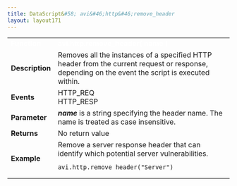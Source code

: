 ```yaml
---
title: DataScript&#58; avi&#46;http&#46;remove_header
layout: layout171
---
```

<table class="table table-hover table table-bordered table-hover">  
<tbody>       
<tr>   
<td><font size="3" color="white"><strong>Function</strong></font></td>
<td><font color="white"><b>avi.http.remove_header( name )</b></font></td>
</tr>
<tr>   
<td><font size="3"><strong>Description</strong></font></td>
<td>Removes all the instances of a specified HTTP header from the current request or response, depending on the event the script is executed within.</td>
</tr>
<tr>   
<td><font size="3"><strong>Events</strong></font></td>
<td>HTTP_REQ<br> HTTP_RESP</td>
</tr>
<tr>   
<td><font size="3"><strong>Parameter</strong></font></td>
<td><strong><em>name</em> </strong>is a string specifying the header name. The name is treated as case insensitive.</td>
</tr>
<tr>   
<td><font size="3"><strong>Returns</strong></font></td>
<td>No return value</td>
</tr>
<tr>   
<td><font size="3"><strong>Example</strong></font></td>
<td>Remove a server response header that can identify which potential server vulnerabilities.<br> 
<!-- Crayon Syntax Highlighter v2.7.1 --> <pre><code class="language-lua">avi.http.remove_header("Server")</code></pre> 
<!-- [Format Time: 0.0008 seconds] --></td>
</tr>
</tbody>
</table> 
